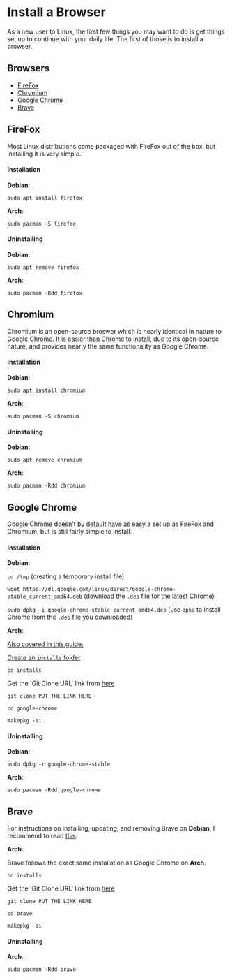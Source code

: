 # Install a Browser

As a new user to Linux, the first few things you may want to do is get things set up to continue with your daily life. The first of those is to install a browser.

## Browsers

- [FireFox](#firefox)
- [Chromium](#chromium)
- [Google Chrome](#google-chrome)
- [Brave](#brave)

## FireFox

Most Linux distributions come packaged with FireFox out of the box, but installing it is very simple.


#### Installation

**Debian**:

``sudo apt install firefox``

**Arch**:

``sudo pacman -S firefox``

#### Uninstalling

**Debian**:

``sudo apt remove firefox``

**Arch**:

``sudo pacman -Rdd firefox``


## Chromium

Chromium is an open-source broswer which is nearly identical in nature to Google Chrome. It is easier than Chrome to install, due to its open-source nature, and provides nearly the same functionality as Google Chrome.

#### Installation

**Debian**:

``sudo apt install chromium``

**Arch**:

``sudo pacman -S chromium``

#### Uninstalling

**Debian**:

``sudo apt remove chromium``

**Arch**:

``sudo pacman -Rdd chromium``

## Google Chrome

Google Chrome doesn't by default have as easy a set up as FireFox and Chromium, but is still fairly simple to install.

#### Installation

**Debian**:

``cd /tmp`` (creating a temporary install file)

``wget https://dl.google.com/linux/direct/google-chrome-stable_current_amd64.deb`` (download the ``.deb`` file for the latest Chrome)

``sudo dpkg -i google-chrome-stable_current_amd64.deb`` (use ``dpkg`` to install Chrome from the ``.deb`` file you downloaded)

**Arch**:

[Also covered in this guide.](../arch/INSTALL-FROM-AUR.md)

[Create an ``installs`` folder](../CREATE-INSTALL-FOLDER.md)

``cd installs``

Get the 'Git Clone URL' link from [here](https://aur.archlinux.org/packages/google-chrome/)

``git clone PUT THE LINK HERE``

``cd google-chrome``

``makepkg -si``

#### Uninstalling

**Debian**:

``sudo dpkg -r google-chrome-stable``

**Arch**:

``sudo pacman -Rdd google-chrome``

## Brave

For instructions on installing, updating, and removing Brave on **Debian**, I recommend to read [this](https://www.linuxcapable.com/how-to-install-brave-browser-on-debian-11/).

**Arch**:

Brave follows the exact same installation as Google Chrome on **Arch**.

``cd installs``

Get the 'Git Clone URL' link from [here](https://aur.archlinux.org/packages/brave/)

``git clone PUT THE LINK HERE``

``cd brave``

``makepkg -si``


#### Uninstalling

**Arch**:

``sudo pacman -Rdd brave``

